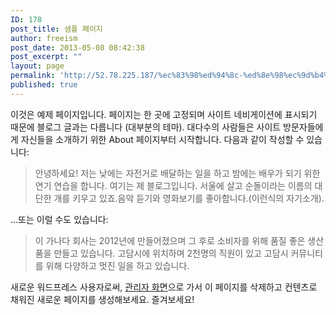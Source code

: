 ```yaml
---
ID: 178
post_title: 샘플 페이지
author: freeism
post_date: 2013-05-08 08:42:38
post_excerpt: ""
layout: page
permalink: 'http://52.78.225.187/%ec%83%98%ed%94%8c-%ed%8e%98%ec%9d%b4%ec%a7%80/'
published: true
---
```

이것은 예제 페이지입니다. 페이지는 한 곳에 고정되며 사이트 네비게이션에 표시되기 때문에 블로그 글과는 다릅니다 (대부분의 테마). 대다수의 사람들은 사이트 방문자들에게 자신들을 소개하기 위한 About 페이지부터 시작합니다. 다음과 같이 작성할 수 있습니다:

<blockquote>안녕하세요! 저는 낮에는 자전거로 배달하는 일을 하고 밤에는 배우가 되기 위한 연기 연습을 합니다. 여기는 제 블로그입니다. 서울에 살고 순돌이라는 이름의 대단한 개를 키우고 있죠.음악 듣기와 영화보기를 좋아합니다.(이런식의 자기소개).</blockquote>

...또는 이럴 수도 있습니다:

<blockquote>이 가나다 회사는 2012년에 만들어졌으며 그 후로 소비자를 위해 품질 좋은 생산품을 만들고 있습니다. 고담시에 위치하며 2천명의 직원이 있고 고담시 커뮤니티를 위해 다양하고 멋진 일을 하고 있습니다.</blockquote>

새로운 워드프레스 사용자로써, <a href="http://freeism.co.kr/wordpress/wp-admin/">관리자 화면</a>으로 가서 이 페이지를 삭제하고 컨텐츠로 채워진 새로운 페이지를 생성해보세요. 즐겨보세요!